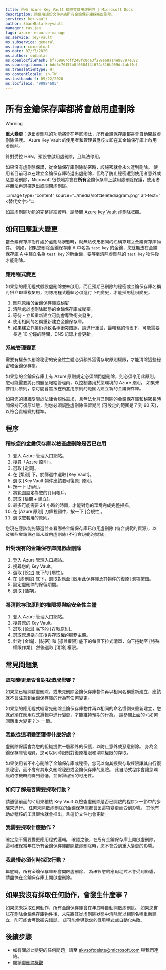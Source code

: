 ```yaml
---
title: 所有 Azure Key Vault 都將會啟用虛刪除 | Microsoft Docs
description: 請使用這份文件來為所有金鑰保存庫採用虛刪除。
services: key-vault
author: ShaneBala-keyvault
manager: ravijan
tags: azure-resource-manager
ms.service: key-vault
ms.subservice: general
ms.topic: conceptual
ms.date: 07/27/2020
ms.author: sudbalas
ms.openlocfilehash: bf758a07cff248fc0da3f279e68a14e88797e382
ms.sourcegitcommit: bdd5c76457b0f0504f4f679a316b959dcfabf1ef
ms.translationtype: HT
ms.contentlocale: zh-TW
ms.lasthandoff: 09/22/2020
ms.locfileid: "90984605"
---
```

# <a name="soft-delete-will-be-enabled-on-all-key-vaults"></a>所有金鑰保存庫都將會啟用虛刪除

> [!WARNING]
> **重大變更**：退出虛刪除的功能將會在年底淘汰，所有金鑰保存庫都將會自動開啟虛刪除保護。  Azure Key Vault 的使用者和管理員應該立即在其金鑰保存庫上啟用虛刪除。
>
> 針對受控 HSM，預設會啟用虛刪除，且無法停用。

如果沒有虛刪除保護，從金鑰保存庫刪除祕密時，該祕密就會永久遭到刪除。 使用者目前可以在建立金鑰保存庫時退出虛刪除，但為了防止秘密遭到使用者意外或惡意地刪除，Microsoft 很快地將會在**所有**金鑰保存庫上啟用虛刪除保護，使用者將無法再選擇退出或關閉虛刪除。

:::image type="content" source="../media/softdeletediagram.png" alt-text="<替代文字>":::

如需虛刪除功能的完整詳細資料，請參閱 [Azure Key Vault 虛刪除概觀](soft-delete-overview.md)。

## <a name="how-do-i-respond-to-breaking-changes"></a>如何回應重大變更

當金鑰保存庫物件處於虛刪除狀態時，就無法使用相同的名稱來建立金鑰保存庫物件。  例如，如果您刪除金鑰保存庫 A 中名為 `test key` 的金鑰，您就無法在金鑰保存庫 A 中建立名為 `test key` 的新金鑰，要等到清除虛刪除的 `test key` 物件後才能刪除。

### <a name="application-changes"></a>應用程式變更

如果您的應用程式假設虛刪除並未啟用，而且預期已刪除的秘密或金鑰保存庫名稱可供立即重複使用，則應用程式邏輯必須進行下列變更，才能採用這項變更。

1. 刪除原始的金鑰保存庫或秘密
2. 清除處於虛刪除狀態的金鑰保存庫或祕密。
3. 等待 - 立即重新建立可能會導致衝突發生。
4. 使用相同的名稱重新建立金鑰保存庫。
5. 如果建立作業仍導致名稱衝突錯誤，請進行重試，最糟糕的情況下，可能需要長達 10 分鐘的時間，DNS 記錄才會更新。

### <a name="administration-changes"></a>系統管理變更

需要有權永久刪除秘密的安全性主體必須額外獲得存取原則權限，才能清除這些秘密和金鑰保存庫。

如果您的金鑰保存庫上有 Azure 原則規定必須關閉虛刪除，則必須停用此原則。  您可能需要將此問題呈報給管理員，以控制套用於您環境的 Azure 原則。 如果未停用此原則，您可能會無法在所套用原則的範圍內建立新的金鑰保存庫。

如果您的組織受限於法律合規性需求，且無法允許已刪除的金鑰保存庫和秘密長時間保持可復原狀態，則您必須調整虛刪除保留期間 (可設定的範圍是 7 到 90 天)，以符合貴組織的標準。

## <a name="procedures"></a>程序

### <a name="audit-your-key-vaults-to-check-if-soft-delete-is-enabled"></a>稽核您的金鑰保存庫以檢查虛刪除是否已啟用

1. 登入 Azure 管理入口網站。
2. 搜尋「Azure 原則」。
3. 選取 [定義]。
4. 在 [類別] 下，於篩選中選取 [Key Vault]。
5. 選取 [Key Vault 物件應該要可復原] 原則。
6. 按一下 [指派]。
7. 將範圍設定為您的訂用帳戶。
8. 選取 [檢閱 + 建立]。
9. 最多可能需要 24 小時的時間，才能對您的環境完成完整掃描。
10. 在 [Azure 原則] 刀鋒視窗中，按一下 [合規性]。
11. 選取您套用的原則。

您現在應該能夠篩選並查看哪些金鑰保存庫已啟用虛刪除 (符合規範的資源)，以及哪些金鑰保存庫未啟用虛刪除 (不符合規範的資源)。

### <a name="turn-on-soft-delete-for-an-existing-key-vault"></a>針對現有的金鑰保存庫開啟虛刪除

1. 登入 Azure 管理入口網站。
2. 搜尋您的 Key Vault。
3. 選取 [設定] 底下的 [屬性]。
4. 在 [虛刪除] 底下，選取對應至 [啟用此保存庫及其物件的復原] 選項按鈕。
5. 設定虛刪除的保留期間。
6. 選取 [儲存]。

### <a name="grant-purge-access-policy-permissions-to-a-security-principal"></a>將清除存取原則的權限授與給安全性主體

1. 登入 Azure 管理入口網站。
2. 搜尋您的 Key Vault。
3. 選取 [設定] 底下的 [存取原則]。
4. 選取您想要向其授與存取權的服務主體。
5. 針對 [金鑰]、[祕密] 和 [憑證權限] 底下的每個下拉式清單，向下捲動至 [特殊權限作業]，然後選取 [清除] 權限。

## <a name="frequently-asked-questions"></a>常見問題集

### <a name="does-this-change-affect-me"></a>這項變更是否會對我造成影響？

如果您已經開啟虛刪除，或未先刪除金鑰保存庫物件再以相同名稱重新建立，應該就不會注意到金鑰保存庫的行為有任何變更。

如果您的應用程式經常先刪除金鑰保存庫物件再以相同的命名慣例來重新建立，您就必須在應用程式邏輯中進行變更，才能維持預期的行為。 請參閱上面的＜如何回應重大變更？＞ 一節。

### <a name="how-do-i-benefit-from-this-change"></a>我能從這項變更獲得什麼好處？

虛刪除保護會為您的組織提供一層額外的保護，以防止意外或惡意刪除。 身為金鑰保存庫管理員，您可以同時限制對復原權限和清除權限的存取。

如果使用者不小心刪除了金鑰保存庫或秘密，您可以向其授與存取權限讓其自行復原秘密，而不會有其永久刪除秘密或金鑰保存庫的風險。 此自助式程序會讓您環境的停機時間降到最低，並保證祕密的可用性。

### <a name="how-do-i-find-out-if-i-need-to-take-action"></a>如何了解是否需要採取行動？

請遵循前面的＜用來稽核 Key Vault 以檢查虛刪除是否已開啟的程序＞一節中的步驟來進行。 任何未開啟虛刪除的金鑰保存庫都會因這項變更而受到影響。 其他有助於稽核的工具很快就會推出，且這份文件也會更新。

### <a name="what-action-do-i-need-to-take"></a>我需要採取什麼動作？

確定您不需要變更應用程式邏輯。 確認之後，在所有金鑰保存庫上開啟虛刪除。 這可確保當年底所有金鑰保存庫都開啟虛刪除時，您不會受到重大變更的影響。

### <a name="by-when-do-i-need-to-take-action"></a>我最慢必須何時採取行動？

年底時，所有金鑰保存庫都會開啟虛刪除。 為確保您的應用程式不會受到影響，請盡快在金鑰保存庫上開啟虛刪除。

## <a name="what-will-happen-if-i-dont-take-any-action"></a>如果我沒有採取任何動作，會發生什麼事？

如果您未採取任何動作，所有金鑰保存庫會在年底時自動開啟虛刪除。 如果您嘗試在刪除金鑰保存庫物件後，未先將其從虛刪除狀態中清除就以相同名稱重新建立，則可能會導致衝突錯誤。 這可能會導致您的應用程式或自動化失敗。

## <a name="next-steps"></a>後續步驟

- 如有關於此變更的任何問題，請至 [akvsoftdelete@microsoft.com](mailto:akvsoftdelete@microsoft.com) 與我們連絡。
- 閱讀[虛刪除概觀](soft-delete-overview.md)
